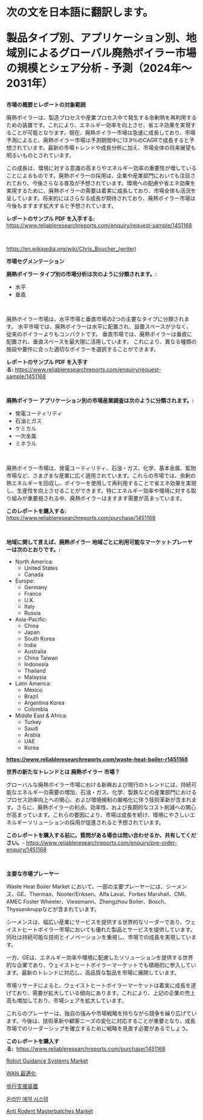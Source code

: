<p><h1>次の文を日本語に翻訳します。

製品タイプ別、アプリケーション別、地域別によるグローバル廃熱ボイラー市場の規模とシェア分析 - 予測（2024年〜2031年）</h1></p><p><strong>市場の概要とレポートの対象範囲</strong></p>
<p><p>廃熱ボイラーは、製造プロセスや産業プロセス中で発生する余剰熱を再利用するための装置です。これにより、エネルギー効率を向上させ、省エネ効果を実現することが可能となります。現在、廃熱ボイラー市場は急速に成長しており、市場予測によると、廃熱ボイラー市場は予測期間中に13.9％のCAGRで成長すると予想されています。最新の市場トレンドや成長分析に加え、市場全体の将来展望も明るいものとされています。</p><p>この成長は、環境に対する意識の高まりやエネルギー効率の重要性が増していることによるものです。廃熱ボイラーの採用は、企業や産業部門においても注目されており、今後さらなる普及が予想されています。環境への配慮や省エネ効果を実現するために、廃熱ボイラーの需要は着実に成長しており、市場全体も活況を呈しています。将来的にはさらなる成長が期待されており、廃熱ボイラー市場は今後もますます拡大すると予想されています。</p></p>
<p><strong>レポートのサンプル PDF を入手する:</strong> <a href="https://www.reliableresearchreports.com/enquiry/request-sample/1451168">https://www.reliableresearchreports.com/enquiry/request-sample/1451168</a></p>
<p>&nbsp;</p>
<p><a href="https://en.wikipedia.org/wiki/Chris_Boucher_(writer)">https://en.wikipedia.org/wiki/Chris_Boucher_(writer)</a></p>
<p><strong>市場セグメンテーション</strong></p>
<p><strong>廃熱ボイラー タイプ別の市場分析は次のように分類されます。:</strong></p>
<p><ul><li>水平</li><li>垂直</li></ul></p>
<p>&nbsp;</p>
<p><p>廃熱ボイラー市場は、水平市場と垂直市場の2つの主要なタイプに分類されます。 水平市場では、廃熱ボイラーは水平に配置され、設置スペースが少なく、従来のボイラーよりもコンパクトです。 垂直市場では、廃熱ボイラーは垂直に配置され、垂直スペースを最大限に活用しています。 これにより、異なる種類の施設や要件に合った適切なボイラーを選択することができます。</p></p>
<p><strong>レポートのサンプル PDF を入手する:</strong>&nbsp;<a href="https://www.reliableresearchreports.com/enquiry/request-sample/1451168">https://www.reliableresearchreports.com/enquiry/request-sample/1451168</a></p>
<p>&nbsp;</p>
<p><strong> 廃熱ボイラー アプリケーション別の市場産業調査は次のように分類されます。:</strong></p>
<p><ul><li>発電ユーティリティ</li><li>石油とガス</li><li>ケミカル</li><li>一次金属</li><li>ミネラル</li></ul></p>
<p>&nbsp;</p>
<p><p>廃熱ボイラー市場は、発電ユーティリティ、石油・ガス、化学、基本金属、鉱物市場など、さまざまな産業に広く適用されています。これらの市場では、余剰の熱エネルギーを回収し、ボイラーを使用して再利用することで省エネ効果を実現し、生産性を向上させることができます。特にエネルギー効率や環境に対する取り組みが重要視される中、廃熱ボイラーはますます需要が高まっています。</p></p>
<p><strong>このレポートを購入する:</strong>&nbsp; <a href="https://www.reliableresearchreports.com/purchase/1451168">https://www.reliableresearchreports.com/purchase/1451168</a></p>
<p>&nbsp;</p>
<p><strong>地域に関して言えば、廃熱ボイラー 地域ごとに利用可能なマーケットプレーヤーは次のとおりです。:</strong></p>
<p><ul>
    <li>
        North America:
        <ul>
            <li>United States</li>
            <li>Canada</li>
        </ul>
    </li>
    <li>
        Europe:
        <ul>
            <li>Germany</li>
            <li>France</li>
            <li>U.K.</li>
            <li>Italy</li>
            <li>Russia</li>
        </ul>
    </li>
    <li>
        Asia-Pacific:
        <ul>
            <li>China</li>
            <li>Japan</li>
            <li>South Korea</li>
            <li>India</li>
            <li>Australia</li>
            <li>China Taiwan</li>
            <li>Indonesia</li>
            <li>Thailand</li>
            <li>Malaysia</li>
        </ul>
    </li>
    <li>
        Latin America:
        <ul>
            <li>Mexico</li>
            <li>Brazil</li>
            <li>Argentina Korea</li>
            <li>Colombia</li>
        </ul>
    </li>
    <li>
        Middle East & Africa:
        <ul>
            <li>Turkey</li>
            <li>Saudi</li>
            <li>Arabia</li>
            <li>UAE</li>
            <li>Korea</li>
        </ul>
    </li>
    </ul></p>
<p><strong><a href="https://www.reliableresearchreports.com/waste-heat-boiler-r1451168">https://www.reliableresearchreports.com/waste-heat-boiler-r1451168</a></strong>&nbsp;</p>
<p><strong>世界の新たなトレンドとは 廃熱ボイラー 市場？</strong></p>
<p><p>グローバルな廃熱ボイラー市場における新興および現行のトレンドには、持続可能なエネルギーの需要の増加、石油・ガス、化学、製鉄などの産業部門におけるプロセス効率向上への関心、および環境規制の厳格化に伴う技術革新が含まれます。さらに、廃熱ボイラーの利点、効率性、および長期的なコスト削減への関心が高まっています。これらの要因により、市場は成長を続け、環境にやさしいエネルギーソリューションの採用が促進されると予想されています。</p></p>
<p><strong>このレポートを購入する前に、質問がある場合は問い合わせるか、共有してください。</strong>- <a href="https://www.reliableresearchreports.com/enquiry/pre-order-enquiry/1451168">https://www.reliableresearchreports.com/enquiry/pre-order-enquiry/1451168</a></p>
<p>&nbsp;</p>
<p><strong>主要な市場プレーヤー</strong></p>
<p><p>Waste Heat Boiler Market において、一部の主要プレーヤーには、シーメンス、GE、Thermax、Nooter/Eriksen、Alfa Laval、Forbes Marshall、CMI、AMEC Foster Wheeler、Viessmann、Zhengzhou Boiler、Bosch、Thyssenkruppなどが含まれています。</p><p>シーメンスは、幅広い産業にサービスを提供する世界的なリーダーであり、ウェイストヒートボイラー市場においても優れた製品とサービスを提供しています。同社は持続可能な技術とイノベーションを重視し、市場での成長を実現しています。</p><p>一方、GEは、エネルギー効率や環境に配慮したソリューションを提供する世界的な企業であり、ウェイストヒートボイラーマーケットでも積極的に参入しています。最新のトレンドに対応し、高品質な製品を市場に展開しています。</p><p>市場リサーチによると、ウェイストヒートボイラーマーケットは着実に成長を遂げており、需要が拡大している傾向にあります。これにより、上記の企業の売上高も増加しており、市場シェアを拡大しています。</p><p>これらのプレーヤーは、独自の強みや市場戦略を持ちながら競争を繰り広げています。今後は、技術革新や顧客ニーズの変化に対応することが重要となり、成長市場でのリーダーシップを確立するために戦略を見直す必要があるでしょう。</p></p>
<p><strong>このレポートを購入する:</strong>&nbsp;&nbsp;<a href="https://www.reliableresearchreports.com/purchase/1451168">https://www.reliableresearchreports.com/purchase/1451168</a></p>
<p><p><a href="https://www.linkedin.com/pulse/robot-guidance-systems-market-size-growth-trends-statistics-qp6fe?trackingId=nr0vHgBN9TaLLJJ9eF86HA%3D%3D">Robot Guidance Systems Market</a></p><p><a href="https://github.com/RandallRunte2023/Market-Research-Report-List-2/blob/main/555343020779.md">WAN 最適化</a></p><p><a href="https://github.com/TerrellConn/Market-Research-Report-List-2/blob/main/978794820778.md">歩行支援装置</a></p><p><a href="https://github.com/LuckeyCorbin/Market-Research-Report-List-2/blob/main/518375628305.md">온라인 예약 시스템</a></p><p><a href="https://github.com/ajohirul8010/Market-Research-Report-List-1/blob/main/anti-rodent-masterbatches-market.md">Anti Rodent Masterbatches Market</a></p></p>